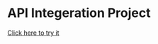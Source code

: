 <html>
  <head></head>
  <body>
    <h1>API Integeration Project</h1>
    <a href='https://keval-tank.github.io/Weather-app/'>Click here to try it
  </body>
</html>
